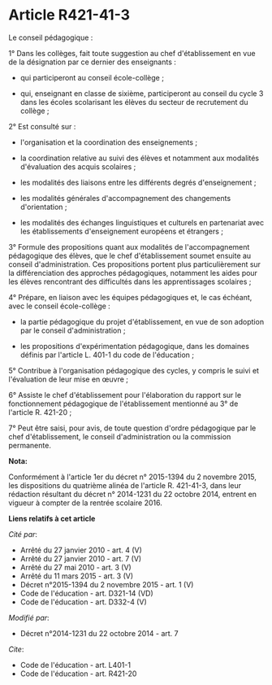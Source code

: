 # Article R421-41-3

Le conseil pédagogique : 

1° Dans les collèges, fait toute suggestion au chef d'établissement en vue de la désignation par ce dernier des enseignants :

- qui participeront au conseil école-collège ;

- qui, enseignant en classe de sixième, participeront au conseil du cycle 3 dans les écoles scolarisant les élèves du secteur
de recrutement du collège ; 

2° Est consulté sur :

- l'organisation et la coordination des enseignements ;

- la coordination relative au suivi des élèves et notamment aux modalités d'évaluation des acquis scolaires ;

- les modalités des liaisons entre les différents degrés d'enseignement ;

- les modalités générales d'accompagnement des changements d'orientation ;

- les modalités des échanges linguistiques et culturels en partenariat avec les établissements d'enseignement européens et
étrangers ; 

3° Formule des propositions quant aux modalités de l'accompagnement pédagogique des élèves, que le chef d'établissement
soumet ensuite au conseil d'administration. Ces propositions portent plus particulièrement sur la différenciation des
approches pédagogiques, notamment les aides pour les élèves rencontrant des difficultés dans les apprentissages scolaires ; 

4° Prépare, en liaison avec les équipes pédagogiques et, le cas échéant, avec le conseil école-collège :

- la partie pédagogique du projet d'établissement, en vue de son adoption par le conseil d'administration ;

- les propositions d'expérimentation pédagogique, dans les domaines définis par l'article L. 401-1 du code de l'éducation ; 

5° Contribue à l'organisation pédagogique des cycles, y compris le suivi et l'évaluation de leur mise en œuvre ; 

6° Assiste le chef d'établissement pour l'élaboration du rapport sur le fonctionnement pédagogique de l'établissement
mentionné au 3° de l'article R. 421-20 ; 

7° Peut être saisi, pour avis, de toute question d'ordre pédagogique par le chef d'établissement, le conseil d'administration
ou la commission permanente.

**Nota:**

Conformément à l'article 1er du décret n° 2015-1394 du 2 novembre 2015,  les dispositions du quatrième alinéa de l'article R.
421-41-3, dans leur  rédaction résultant du décret n° 2014-1231 du 22 octobre 2014, entrent  en vigueur à compter de la
rentrée scolaire 2016.

**Liens relatifs à cet article**

_Cité par_:

  - Arrêté du 27 janvier 2010 - art. 4 (V)
  - Arrêté du 27 janvier 2010 - art. 7 (V)
  - Arrêté du 27 mai 2010 - art. 3 (V)
  - Arrêté du 11 mars 2015 - art. 3 (V)
  - Décret n°2015-1394 du 2 novembre 2015 - art. 1 (V)
  - Code de l'éducation - art. D321-14 (VD)
  - Code de l'éducation - art. D332-4 (V)

_Modifié par_:

  - Décret n°2014-1231 du 22 octobre 2014 - art. 7

_Cite_:

  - Code de l'éducation - art. L401-1
  - Code de l'éducation - art. R421-20
